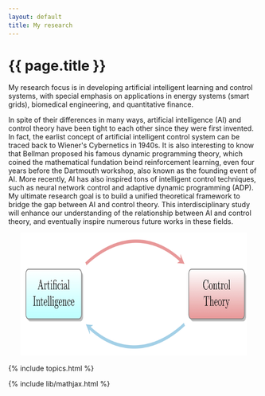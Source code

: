 ```yaml
---
layout: default
title: My research
---
```


<!-- <div class="blurb"> -->

<h1>{{ page.title }}</h1>

My research focus is in developing artificial intelligent learning and control systems, with special emphasis on applications in energy systems (smart grids), biomedical engineering, and quantitative finance. 

In spite of their differences in many ways, artificial intelligence (AI) and control theory have been tight to each other since they were first invented. In fact, the earlist concept of artificial intelligent control system can be traced back to Wiener's Cybernetics in 1940s. It is also interesting to know that Bellman proposed his famous dynamic programming theory, which coined the mathematical fundation beind reinforcement learning, even four years before the Dartmouth workshop, also known as the founding event of AI. More recently, AI has also inspired tons of intelligent control techniques, such as neural network control and adaptive dynamic programming (ADP). My ultimate research goal is to build a unified theoretical framework to bridge the gap between AI and control theory. This interdisciplinary study will enhance our understanding of the relationship between AI and control theory, and eventually inspire numerous future works in these fields. 

<!--- My research interest is in dynamic programming theory with special focus on its applications in reinforcenemnt learning, adaptive optimal control, and stochastic optimization, to name a few. -->

<!--- its My research topic is called adaptive dynamic programming (ADP). This is a new research direction that involves different disciplines such as data science, reinforcement learning, optimization and stochastic control. Roughly speaking, we aim at developing a new artificial intelligence method for more general systems that can be used in applications including trading models, robotics, and power systems. 	-->

<!--- Our method is fundamentally based on RL theory. However, different from traditional RL methods, we take into account both stability and robustness in our algorithm. -->
<div class="bottom-wide">
<p align="center">
<img src="/images/smart_circle.jpg" style="width:455px;height:247px;">
</p>
</div>

{% include topics.html %}
	

{% include lib/mathjax.html %}



